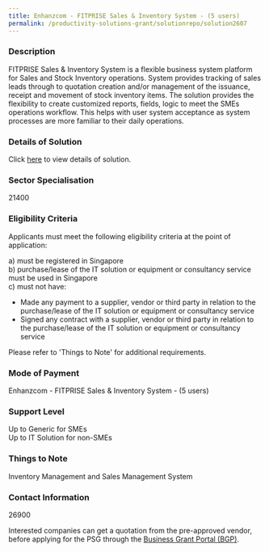 ```yaml
---
title: Enhanzcom - FITPRISE Sales & Inventory System - (5 users)
permalink: /productivity-solutions-grant/solutionrepo/solution2607
---
```


### Description

FITPRISE Sales & Inventory System is a flexible business system platform for Sales and Stock Inventory operations. System provides tracking of sales leads through to quotation creation and/or management of the issuance, receipt and movement of stock inventory items. The solution provides the flexibility to create customized reports, fields, logic to meet the SMEs operations workflow. This helps with user system acceptance as system processes are more familiar to their daily operations.

### Details of Solution

Click <a href='Enhanzcom Pte Ltd' target='_blank' rel='noopener'>here</a> to view details of solution.

### Sector Specialisation

 21400 

### Eligibility Criteria

Applicants must meet the following eligibility criteria at the point of application:

a) must be registered in Singapore <br>
b) purchase/lease of the IT solution or equipment or consultancy service must be used in Singapore <br>
c) must not have:
- Made any payment to a supplier, vendor or third party in relation to the purchase/lease of the IT solution or equipment or consultancy service
- Signed any contract with a supplier, vendor or third party in relation to the purchase/lease of the IT solution or equipment or consultancy service

Please refer to 'Things to Note' for additional requirements.

### Mode of Payment
Enhanzcom - FITPRISE Sales & Inventory System - (5 users)

### Support Level
Up to Generic for SMEs <br>
Up to IT Solution for non-SMEs

### Things to Note
Inventory Management and Sales Management System

### Contact Information
26900

Interested companies can get a quotation from the pre-approved vendor, before applying for the PSG through the <a target='_blank' rel='noopener' href='https://www.businessgrants.gov.sg/'>Business Grant Portal (BGP)</a>.

